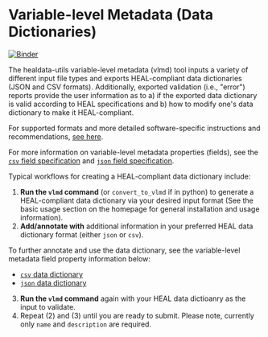 # Variable-level Metadata (Data Dictionaries)

[![Binder](http://mybinder.org/badge_logo.svg)](https://mybinder.org/v2/gh/norc-heal/healdata-utils/HEAD?labpath=notebooks%2Fdemos%2Finputs-to-heal-data-dictionary.ipynb) 

The healdata-utils variable-level metadata (vlmd) tool inputs a variety of different input file types and exports HEAL-compliant data dictionaries (JSON and CSV formats). Additionally, exported validation (i.e., "error") reports provide the user information as to a) if the exported data dictionary is valid according to HEAL specifications and b) how to modify one's data dictionary to make it HEAL-compliant.

For supported formats and more detailed software-specific instructions and recommendations, [see here](formats/index.md).

For more information on variable-level metadata properties (fields), see the [`csv` field specification](rendered-schemas/csv-fields.md) and [`json` field specification](rendered-schemas/json-data-dictionary.md). 

Typical workflows for creating a HEAL-compliant data dictionary include:

1. **Run the `vlmd` command** (or `convert_to_vlmd` if in python) to generate a HEAL-compliant data dictionary via your desired input format (See the basic usage section on the homepage for general installation and usage information).
2. **Add/annotate with** additional information in your preferred HEAL data dictionary format (either `json` or `csv`).

To further annotate and use the data dictionary, see the variable-level metadata field property information below:

- [`csv` data dictionary](rendered-schemas/csv-fields.md)
- [`json` data dictionary](rendered-schemas/json-data-dictionary.md)

3. **Run the `vlmd` command** again with your HEAL data dictioanry as the input to validate.
4. Repeat (2) and (3) until you are ready to submit. Please note, currently only `name` and `description` are required.



